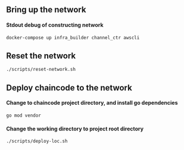 
## Bring up the network

#### Stdout debug of constructing network
```
docker-compose up infra_builder channel_ctr awscli
```

## Reset the network
```
./scripts/reset-network.sh
```


## Deploy chaincode to the network

#### Change to chaincode project directory, and install go dependencies
```
go mod vendor
```

#### Change the working directory to project root directory
```
./scripts/deploy-loc.sh
```
